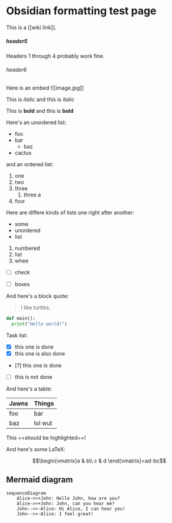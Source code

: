 # Obsidian formatting test page

This is a [[wiki link]].

##### header5

Headers 1 through 4 probably work fine.

###### header6

Here is an embed
![[image.jpg]]

This is *italic* and this is _italic_

This is **bold** and this is __bold__

Here's an unordered list:

- foo
- bar
  - baz
- cactus

and an ordered list:

1. one
1. two
1. three
    1. three a
1. four

Here are differe kinds of lists one right after another:

- some
- unordered
- list

1. numbered
2. list
3. whee

- [ ] check
- [ ] boxes


And here's a block quote:

> I like turtles.

```python
def main():
  print("Hello world!")
```

Task list:

- [x] this one is done
- [x] this one is also done
- [?] this one is done
- [ ] this is not done


And here's a table:

Jawns | Things
------|--------
foo | bar
baz   | lol wut

This ==should be highlighted==!

And here's some LaTeX:

$$\begin{vmatrix}a & b\\
c & d
\end{vmatrix}=ad-bc$$


## Mermaid diagram

```mermaid
sequenceDiagram
    Alice->>+John: Hello John, how are you?
    Alice->>+John: John, can you hear me?
    John-->>-Alice: Hi Alice, I can hear you!
    John-->>-Alice: I feel great!
```
